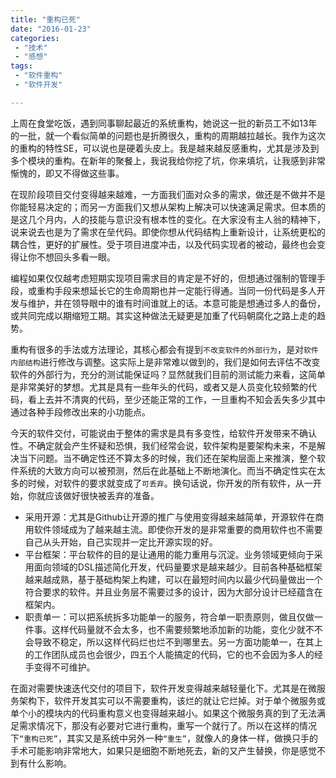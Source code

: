 ```yaml
---
title: "重构已死"
date: "2016-01-23"
categories:
 - "技术"
 - "感想"
tags:
 - "软件重构"
 - "软件开发"

---
```


上周在食堂吃饭，遇到同事聊起最近的系统重构，她说这一批的新员工不如13年的一批，就一个看似简单的问题也是折腾很久，重构的周期越拉越长。我作为这次的重构的特性SE，可以说也是硬着头皮上。我是越来越反感重构，尤其是涉及到多个模块的重构。在新年的聚餐上，我说我给你挖了坑，你来填坑，让我感到非常惭愧的，即又不得做这些事。

在现阶段项目交付变得越来越难，一方面我们面对众多的需求，做还是不做并不是你能轻易决定的；而另一方面我们又想从架构上解决可以快速满足需求。但本质的是这几个月内，人的技能与意识没有根本性的变化。在大家没有主人翁的精神下，说来说去也是为了需求在垒代码。即使你想从代码结构上重新设计，让系统更松的耦合性，更好的扩展性。受于项目进度冲击，以及代码实现者的被动，最终也会变得让你不想回头多看一眼。

编程如果仅仅越考虑短期实现项目需求目的肯定是不好的，但想通过强制的管理手段，或重构手段来想延长它的生命周期也并一定能行得通。当同一份代码是多人开发与维护，并在领导眼中的谁有时间谁就上的话。本意可能是想通过多人的备份，或共同完成以期缩短工期。其实这种做法无疑更是加重了代码朝腐化之路上走的趋势。

重构有很多的手法或方法理论，其核心都会有提到`不改变软件的外部行为`，是对`软件内部结构`进行修改与调整。这实际上是非常难以做到的，我们是如何去评估不改变软件的外部行为，充分的测试能保证吗？显然就我们目前的测试能力来看，这简单是非常美好的梦想。尤其是具有一些年头的代码，或者又是人员变化较频繁的代码，看上去并不清爽的代码，至少还能正常的工作，一旦重构不知会丢失多少其中通过各种手段修改出来的小功能点。

今天的软件交付，可能说由于整体的需求是具有多变性，给软件开发带来不确认性。不确定就会产生怀疑和恐惧，我们经常会说，软件架构是要架构未来，不是解决当下问题。当不确定性还不算太多的时候，我们还在架构层面上来推演，整个软件系统的大致方向可以被预测，然后在此基础上不断地演化。而当不确定性实在太多的时候，对软件的要求就变成了`可丢弃`。换句话说，你开发的所有软件，从一开始，你就应该做好很快被丢弃的准备。

 * 采用开源：尤其是Github让开源的推广与使用变得越来越简单，开源软件在商用软件领域成为了越来越主流。即使你开发的是非常重要的商用软件也不需要自己从头开始，自己实现并一定比开源实现的好。
 * 平台框架：平台软件的目的是让通用的能力重用与沉淀。业务领域更倾向于采用面向领域的DSL描述简化开发，代码量要求是越来越少。目前各种基础框架越来越成熟，基于基础构架上构建，可以在最短时间内以最少代码量做出一个符合要求的软件。并且业务层不需要过多的设计，因为大部分设计已经蕴含在框架内。
 * 职责单一：可以把系统拆多功能单一的服务，符合单一职责原则，做且仅做一件事。这样代码量就不会太多，也不需要频繁地添加新的功能，变化少就不不会导致不稳定，所以这样代码烂也烂不到哪里去。另一方面功能单一，在其上的工作团队成员也会很少，四五个人能搞定的代码，它的也不会因为多人的经手变得不可维护。
 
在面对需要快速迭代交付的项目下，软件开发变得越来越轻量化下。尤其是在微服务架构下，软件开发其实可以不需要重构，该烂的就让它烂掉。对于单个微服务或单个小的模块内的代码重构意义也变得越来越小。如果这个微服务真的到了无法满足需求情况下，那没有必要对它进行重构，重写一个就行了。所以在这样的情况下`“重构已死”`，其实又是系统中另外一种`“重生”`，就像人的身体一样，做换只手的手术可能影响非常地大，如果只是细胞不断地死去，新的又产生替换，你是感觉不到有什么影响。


